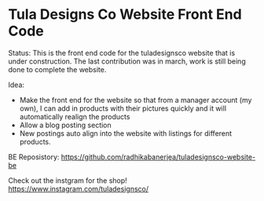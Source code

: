 # Tula Designs Co Website Front End Code

Status: This is the front end code for the tuladesignsco website that is under construction. The last contribution was in march, work is still being done to complete the website.

Idea:
- Make the front end for the website so that from a manager account (my own), I can add in products with their pictures quickly and it will automatically realign the products
- Allow a blog posting section
- New postings auto align into the website with listings for different products. 

BE Reposistory: https://github.com/radhikabanerjea/tuladesignsco-website-be

Check out the instgram for the shop! https://www.instagram.com/tuladesignsco/
